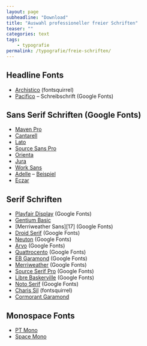 ```yaml
---
layout: page
subheadline: "Download"
title: "Auswahl professioneller freier Schriften"
teaser: ""
categories: text
tags:
    - typografie
permalink: /typografie/freie-schriften/
---
```

## Headline Fonts

* [Archistico](http://www.fontsquirrel.com/fonts/archistico) (fontsquirrel)
* [Pacifico](https://fonts.google.com/specimen/specimen/Pacifico) – Schreibschrift (Google Fonts)

## Sans Serif Schriften (Google Fonts)

* [Maven Pro](https://fonts.google.com/specimen/Maven+Pro)
* [Cantarell](https://fonts.google.com/specimen/Cantarell)
* [Lato](https://fonts.google.com/specimen/Lato)
* [Source Sans Pro](https://fonts.google.com/specimen/specimen/Source+Sans+Pro)
* [Orienta](https://fonts.google.com/specimen/Orienta)
* [Jura](https://fonts.google.com/specimen/specimen/Jura)
* [Work Sans](https://fonts.google.com/specimen/Work+Sans)
* [Adelle](http://www.type-together.com/index.php?action=portal/viewContent&cntId_content=3000&id_section=166) – [Beispiel](http://git-scm.com/book/en/Getting-Started-Git-Basics)
* [Eczar](https://fonts.google.com/specimen/Eczar)

## Serif Schriften

* [Playfair Display](https://fonts.google.com/specimen/Playfair+Display) (Google Fonts)
* [Gentium Basic](https://fonts.google.com/specimen/Gentium+Basic)
* [Merriweather Sans][17] (Google Fonts)
* [Droid Serif](https://fonts.google.com/specimen/specimen/Droid+Serif) (Google Fonts)
* [Neuton](https://fonts.google.com/specimen/specimen/Neuton) (Google Fonts)
* [Arvo](https://fonts.google.com/specimen/specimen/Arvo) (Google Fonts)
* [Quattrocento](https://fonts.google.com/specimen/Quattrocento) (Google Fonts)
* [EB Garamond](https://fonts.google.com/specimen/EB+Garamond) (Google Fonts)
* [Merriweather](https://fonts.google.com/specimen/Merriweather) (Google Fonts)
* [Source Serif Pro](https://fonts.google.com/specimen/Source+Serif+Pro) (Google Fonts)
* [Libre Baskerville](https://fonts.google.com/specimen/Libre+Baskerville) (Google Fonts)
* [Noto Serif](https://fonts.google.com/specimen/Noto+Serif) (Google Fonts)
* [Charis Sil](http://www.fontsquirrel.com/fonts/charis-sil) (fontsquirrel)
* [Cormorant Garamond](https://fonts.google.com/specimen/Cormorant+Garamond)

## Monospace Fonts

* [PT Mono](https://fonts.google.com/specimen/PT+Mono)
* [Space Mono](https://fonts.google.com/specimen/Space+Mono)







